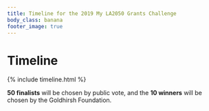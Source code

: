 ```yaml
---
title: Timeline for the 2019 My LA2050 Grants Challenge
body_class: banana
footer_image: true
---
```


# Timeline

<div class="standard-section timeline"><div markdown="1">

{% include timeline.html %}

**50 finalists** will be chosen by public vote, and the <span class="avoid-break">**10 winners** will be chosen by the Goldhirsh Foundation.</span>

</div></div>
